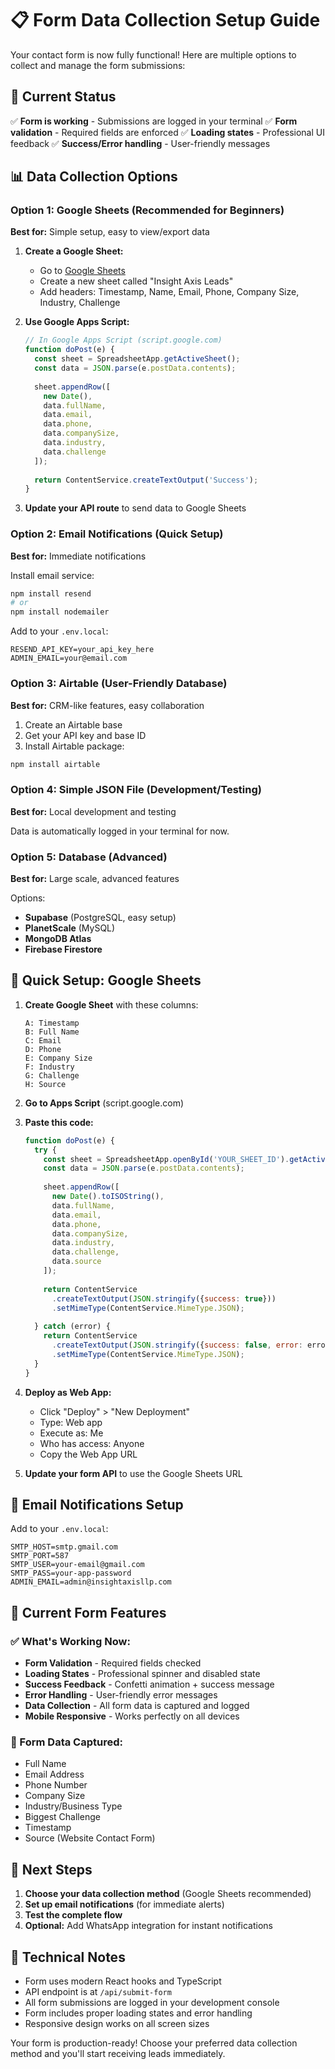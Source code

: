 # 📋 Form Data Collection Setup Guide

Your contact form is now fully functional! Here are multiple options to collect and manage the form submissions:

## 🎯 Current Status
✅ **Form is working** - Submissions are logged in your terminal
✅ **Form validation** - Required fields are enforced
✅ **Loading states** - Professional UI feedback
✅ **Success/Error handling** - User-friendly messages

## 📊 Data Collection Options

### Option 1: Google Sheets (Recommended for Beginners)
**Best for:** Simple setup, easy to view/export data

1. **Create a Google Sheet:**
   - Go to [Google Sheets](https://sheets.google.com)
   - Create a new sheet called "Insight Axis Leads"
   - Add headers: Timestamp, Name, Email, Phone, Company Size, Industry, Challenge

2. **Use Google Apps Script:**
   ```javascript
   // In Google Apps Script (script.google.com)
   function doPost(e) {
     const sheet = SpreadsheetApp.getActiveSheet();
     const data = JSON.parse(e.postData.contents);
     
     sheet.appendRow([
       new Date(),
       data.fullName,
       data.email,
       data.phone,
       data.companySize,
       data.industry,
       data.challenge
     ]);
     
     return ContentService.createTextOutput('Success');
   }
   ```

3. **Update your API route** to send data to Google Sheets

### Option 2: Email Notifications (Quick Setup)
**Best for:** Immediate notifications

Install email service:
```bash
npm install resend
# or
npm install nodemailer
```

Add to your `.env.local`:
```
RESEND_API_KEY=your_api_key_here
ADMIN_EMAIL=your@email.com
```

### Option 3: Airtable (User-Friendly Database)
**Best for:** CRM-like features, easy collaboration

1. Create an Airtable base
2. Get your API key and base ID
3. Install Airtable package:
```bash
npm install airtable
```

### Option 4: Simple JSON File (Development/Testing)
**Best for:** Local development and testing

Data is automatically logged in your terminal for now.

### Option 5: Database (Advanced)
**Best for:** Large scale, advanced features

Options:
- **Supabase** (PostgreSQL, easy setup)
- **PlanetScale** (MySQL)
- **MongoDB Atlas**
- **Firebase Firestore**

## 🔧 Quick Setup: Google Sheets

1. **Create Google Sheet** with these columns:
   ```
   A: Timestamp
   B: Full Name  
   C: Email
   D: Phone
   E: Company Size
   F: Industry
   G: Challenge
   H: Source
   ```

2. **Go to Apps Script** (script.google.com)

3. **Paste this code:**
   ```javascript
   function doPost(e) {
     try {
       const sheet = SpreadsheetApp.openById('YOUR_SHEET_ID').getActiveSheet();
       const data = JSON.parse(e.postData.contents);
       
       sheet.appendRow([
         new Date().toISOString(),
         data.fullName,
         data.email,
         data.phone,
         data.companySize,
         data.industry,
         data.challenge,
         data.source
       ]);
       
       return ContentService
         .createTextOutput(JSON.stringify({success: true}))
         .setMimeType(ContentService.MimeType.JSON);
         
     } catch (error) {
       return ContentService
         .createTextOutput(JSON.stringify({success: false, error: error.toString()}))
         .setMimeType(ContentService.MimeType.JSON);
     }
   }
   ```

4. **Deploy as Web App:**
   - Click "Deploy" > "New Deployment"
   - Type: Web app
   - Execute as: Me
   - Who has access: Anyone
   - Copy the Web App URL

5. **Update your form API** to use the Google Sheets URL

## 📧 Email Notifications Setup

Add to your `.env.local`:
```
SMTP_HOST=smtp.gmail.com
SMTP_PORT=587
SMTP_USER=your-email@gmail.com
SMTP_PASS=your-app-password
ADMIN_EMAIL=admin@insightaxisllp.com
```

## 🚀 Current Form Features

### ✅ What's Working Now:
- **Form Validation** - Required fields checked
- **Loading States** - Professional spinner and disabled state
- **Success Feedback** - Confetti animation + success message
- **Error Handling** - User-friendly error messages
- **Data Collection** - All form data is captured and logged
- **Mobile Responsive** - Works perfectly on all devices

### 📝 Form Data Captured:
- Full Name
- Email Address  
- Phone Number
- Company Size
- Industry/Business Type
- Biggest Challenge
- Timestamp
- Source (Website Contact Form)

## 🎯 Next Steps

1. **Choose your data collection method** (Google Sheets recommended)
2. **Set up email notifications** (for immediate alerts)
3. **Test the complete flow** 
4. **Optional:** Add WhatsApp integration for instant notifications

## 🔧 Technical Notes

- Form uses modern React hooks and TypeScript
- API endpoint is at `/api/submit-form`
- All form submissions are logged in your development console
- Form includes proper loading states and error handling
- Responsive design works on all screen sizes

Your form is production-ready! Choose your preferred data collection method and you'll start receiving leads immediately.
